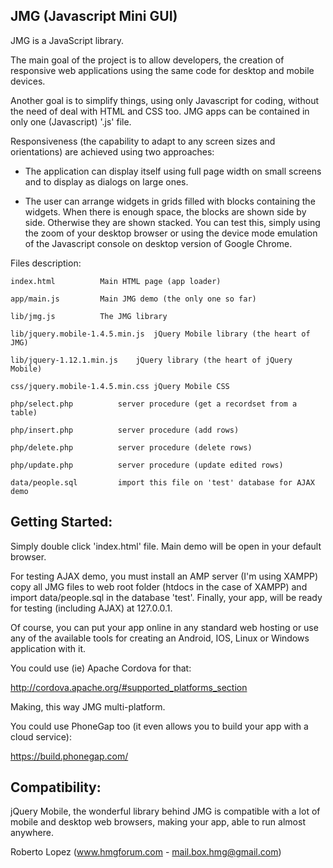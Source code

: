 
JMG (Javascript Mini GUI) 
-------------------------

JMG is a JavaScript library. 

The main goal of the project is to allow developers, the creation of responsive web applications using the same code 
for desktop and mobile devices.

Another goal is to simplify things, using only Javascript for coding, without the need of deal with HTML and CSS too. 
JMG apps can be contained in only one (Javascript) '.js' file.

Responsiveness (the capability to adapt to any screen sizes and orientations) are achieved using two approaches:

- The application can display itself using full page width on small screens and to display as dialogs on large ones.

- The user can arrange widgets in grids filled with blocks containing the widgets. When there is enough space,
  the blocks are shown side by side. Otherwise they are shown stacked. You can test this, simply using the zoom
  of your desktop browser or using the device mode emulation of the Javascript console on desktop version of 
  Google Chrome.


Files description:

	index.html			Main HTML page (app loader)

	app/main.js			Main JMG demo (the only one so far)

	lib/jmg.js			The JMG library

	lib/jquery.mobile-1.4.5.min.js	jQuery Mobile library (the heart of JMG)

	lib/jquery-1.12.1.min.js	jQuery library (the heart of jQuery Mobile)

	css/jquery.mobile-1.4.5.min.css	jQuery Mobile CSS
	
	php/select.php			server procedure (get a recordset from a table)

	php/insert.php			server procedure (add rows)

	php/delete.php			server procedure (delete rows)

	php/update.php			server procedure (update edited rows)

	data/people.sql			import this file on 'test' database for AJAX demo


Getting Started:
----------------

Simply double click 'index.html' file. Main demo will be open in your default browser.

For testing AJAX demo, you must install an AMP server (I'm using XAMPP) copy all JMG files to web root folder 
(htdocs in the case of XAMPP) and import data/people.sql in the database 'test'. Finally, your app, will be 
ready for testing (including AJAX) at 127.0.0.1.

Of course, you can put your app online in any standard web hosting or use any of the available tools for creating an
Android, IOS, Linux or Windows application with it.

You could use (ie) Apache Cordova for that:

http://cordova.apache.org/#supported_platforms_section

Making, this way JMG multi-platform.

You could use PhoneGap too (it even allows you to build your app with a cloud service): 

https://build.phonegap.com/


Compatibility:
-------------

jQuery Mobile, the wonderful library behind JMG is compatible with a lot of mobile and desktop web browsers, 
making your app, able to run almost anywhere.


Roberto Lopez (www.hmgforum.com - mail.box.hmg@gmail.com)







